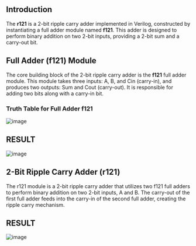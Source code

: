 ## Introduction

The **r121** is a 2-bit ripple carry adder implemented in Verilog, constructed by instantiating a full adder module named **f121**. This adder is designed to perform binary addition on two 2-bit inputs, providing a 2-bit sum and a carry-out bit.

## Full Adder (f121) Module

The core building block of the 2-bit ripple carry adder is the **f121** full adder module. This module takes three inputs: A, B, and Cin (carry-in), and produces two outputs: Sum and Cout (carry-out). It is responsible for adding two bits along with a carry-in bit.

### Truth Table for Full Adder f121
                                  

![image](https://github.com/ARX-0/f121-r121-ripple_carry_adder-/assets/143102635/743a2da0-e574-4947-8524-906729dc1b03)


## RESULT

                              
![image](https://github.com/ARX-0/f121-r121-ripple_carry_adder-/assets/143102635/1c9cdf4b-acc0-4a4c-85f4-6f34d6920664)


## 2-Bit Ripple Carry Adder (r121)

The r121 module is a 2-bit ripple carry adder that utilizes two f121 full adders to perform binary addition on two 2-bit inputs, A and B. The carry-out of the first full adder feeds into the carry-in of the second full adder, creating the ripple carry mechanism.

## RESULT

                             
![image](https://github.com/ARX-0/f121-r121-ripple_carry_adder-/assets/143102635/84e292c9-6e23-4ccd-8ed7-1ec644b20281)
